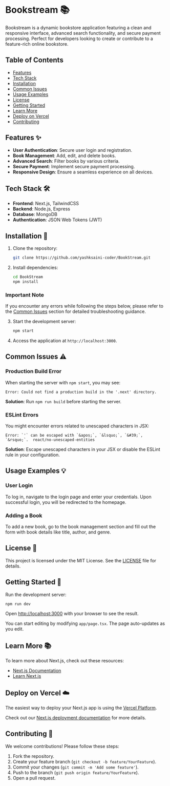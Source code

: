 # Bookstream 📚

Bookstream is a dynamic bookstore application featuring a clean and responsive interface, advanced search functionality, and secure payment processing. Perfect for developers looking to create or contribute to a feature-rich online bookstore.

## Table of Contents
- [Features](#features)
- [Tech Stack](#tech-stack)
- [Installation](#installation)
- [Common Issues](#common-issues)
- [Usage Examples](#usage-examples)
- [License](#license)
- [Getting Started](#getting-started)
- [Learn More](#learn-more)
- [Deploy on Vercel](#deploy-on-vercel)
- [Contributing](#contributing)

## Features ✨
- **User Authentication**: Secure user login and registration.
- **Book Management**: Add, edit, and delete books.
- **Advanced Search**: Filter books by various criteria.
- **Secure Payment**: Implement secure payment processing.
- **Responsive Design**: Ensure a seamless experience on all devices.

## Tech Stack 🛠️
- **Frontend**: Next.js, TailwindCSS
- **Backend**: Node.js, Express
- **Database**: MongoDB
- **Authentication**: JSON Web Tokens (JWT)

## Installation 🚀
1. Clone the repository:
   ```bash
   git clone https://github.com/yashksaini-coder/BookStream.git
   ```
2. Install dependencies:
   ```bash
   cd BookStream
   npm install
   ```

### Important Note
If you encounter any errors while following the steps below, please refer to the [Common Issues](#common-issues-️) section for detailed troubleshooting guidance.

3. Start the development server:
   ```bash
   npm start
   ```
4. Access the application at `http://localhost:3000`.

## Common Issues ⚠️

### Production Build Error
When starting the server with `npm start`, you may see:
```
Error: Could not find a production build in the '.next' directory.
```
**Solution**: Run `npm run build` before starting the server.

### ESLint Errors
You might encounter errors related to unescaped characters in JSX:
```
Error: `'` can be escaped with `&apos;`, `&lsquo;`, `&#39;`, `&rsquo;`.  react/no-unescaped-entities
```
**Solution**: Escape unescaped characters in your JSX or disable the ESLint rule in your configuration.

## Usage Examples 💡

### User Login
To log in, navigate to the login page and enter your credentials. Upon successful login, you will be redirected to the homepage.

### Adding a Book
To add a new book, go to the book management section and fill out the form with book details like title, author, and genre.

## License 📄
This project is licensed under the MIT License. See the [LICENSE](LICENSE) file for details.

## Getting Started 🏁

Run the development server:
```bash
npm run dev
```
Open [http://localhost:3000](http://localhost:3000) with your browser to see the result.

You can start editing by modifying `app/page.tsx`. The page auto-updates as you edit.

## Learn More 📚

To learn more about Next.js, check out these resources:
- [Next.js Documentation](https://nextjs.org/docs)
- [Learn Next.js](https://nextjs.org/learn)

## Deploy on Vercel ☁️

The easiest way to deploy your Next.js app is using the [Vercel Platform](https://vercel.com/new?utm_medium=default-template&filter=next.js&utm_source=create-next-app&utm_campaign=create-next-app-readme).

Check out our [Next.js deployment documentation](https://nextjs.org/docs/app/building-your-application/deploying) for more details.

## Contributing 🤝

We welcome contributions! Please follow these steps:
1. Fork the repository.
2. Create your feature branch (`git checkout -b feature/YourFeature`).
3. Commit your changes (`git commit -m 'Add some feature'`).
4. Push to the branch (`git push origin feature/YourFeature`).
5. Open a pull request.
